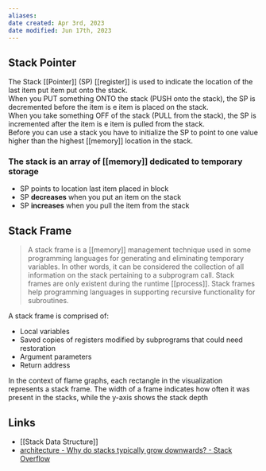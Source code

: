 ```yaml
---
aliases: 
date created: Apr 3rd, 2023
date modified: Jun 17th, 2023
---
```


## Stack Pointer
The Stack [[Pointer]] (SP) [[register]] is used to indicate the location of the last item put item put onto the stack.  
When you PUT something ONTO the stack (PUSH onto the stack), the SP is decremented before the item is e item is placed on the stack.  
When you take something OFF of the stack (PULL from the stack), the SP is incremented after the item is e item is pulled from the stack.  
Before you can use a stack you have to initialize the SP to point to one value higher than the highest [[memory]] location in the stack.

### The stack is an array of [[memory]] dedicated to temporary storage
- SP points to location last item placed in block 
- SP **decreases** when you put an item on the stack 
- SP **increases** when you pull the item from the stack

## Stack Frame
> A stack frame is a [[memory]] management technique used in some programming languages for generating and eliminating temporary variables. In other words, it can be considered the collection of all information on the stack pertaining to a subprogram call. Stack frames are only existent during the runtime [[process]]. Stack frames help programming languages in supporting recursive functionality for subroutines.

A stack frame is comprised of:
- Local variables
- Saved copies of registers modified by subprograms that could need restoration
- Argument parameters
- Return address

In the context of flame graphs, each rectangle in the visualization represents a stack frame. The width of a frame indicates how often it was present in the stacks, while the y-axis shows the stack depth

## Links
- [[Stack Data Structure]]
- [architecture - Why do stacks typically grow downwards? - Stack Overflow](https://stackoverflow.com/questions/2035568/why-do-stacks-typically-grow-downwards)